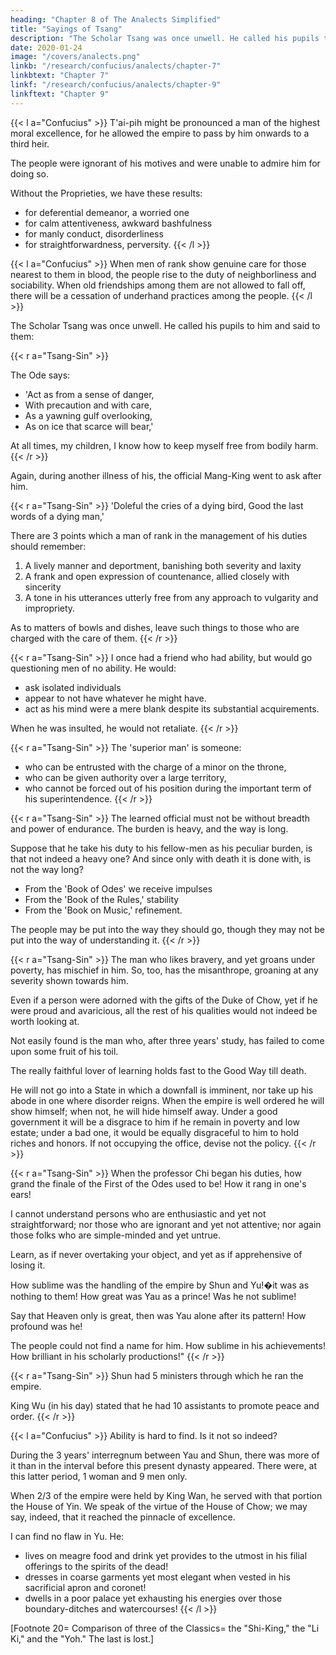 ```yaml
---
heading: "Chapter 8 of The Analects Simplified"
title: "Sayings of Tsang"
description: "The Scholar Tsang was once unwell. He called his pupils to him he said to them, 'Disclose to view my feet and my hands"
date: 2020-01-24
image: "/covers/analects.png"
linkb: "/research/confucius/analects/chapter-7"
linkbtext: "Chapter 7"
linkf: "/research/confucius/analects/chapter-9"
linkftext: "Chapter 9"
---
```



{{< l a="Confucius" >}}
T'ai-pih might be pronounced a man of the highest moral excellence, for he allowed the empire to pass by him onwards to a third heir.

The people were ignorant of his motives and were unable to admire him for doing so.

Without the Proprieties, we have these results:
- for deferential demeanor, a worried one
- for calm attentiveness, awkward bashfulness
- for manly conduct, disorderliness
- for straightforwardness, perversity.
{{< /l >}}

{{< l a="Confucius" >}}
When men of rank show genuine care for those nearest to them in blood, the people rise to the duty of neighborliness and sociability.
When old friendships among them are not allowed to fall off, there will be a cessation of underhand practices among the people.
{{< /l >}}


The Scholar Tsang was once unwell. He called his pupils to him and said to them:


{{< r a="Tsang-Sin" >}}
<!-- Disclose to view my feet and my hands. -->
The Ode says:
- 'Act as from a sense of danger,
- With precaution and with care,
- As a yawning gulf overlooking,
- As on ice that scarce will bear,'

At all times, my children, I know how to keep myself free from bodily harm. 
{{< /r >}}

Again, during another illness of his, the official Mang-King went to ask after him.

{{< r a="Tsang-Sin" >}}
'Doleful the cries of a dying bird, Good the last words of a dying man,'

There are 3 points which a man of rank in the management of his duties should remember: 

1. A lively manner and deportment, banishing both severity and laxity
2. A frank and open expression of countenance, allied closely with sincerity
3. A tone in his utterances utterly free from any approach to vulgarity and impropriety.

As to matters of bowls and dishes, leave such things to those who are charged with the care of them.
{{< /r >}}

{{< r a="Tsang-Sin" >}}
I once had a friend who had ability, but would go questioning men of no ability. He would:
- ask isolated individuals
- appear to not have whatever he might have.
- act as his mind were a mere blank despite its substantial acquirements.

When he was insulted, he would not retaliate.
{{< /r >}}

{{< r a="Tsang-Sin" >}}
The 'superior man' is someone:
- who can be entrusted with the charge of a minor on the throne,
- who can be given authority over a large territory,
- who cannot be forced out of his position during the important term of his superintendence.
{{< /r >}}

{{< r a="Tsang-Sin" >}}
The learned official must not be without breadth and power of endurance. The burden is heavy, and the way is long.

Suppose that he take his duty to his fellow-men as his peculiar burden, is that not indeed a heavy one? And since only with death it is done with, is not the way long?

- From the 'Book of Odes' we receive impulses
- From the 'Book of the Rules,' stability
- From the 'Book on Music,' refinement.

The people may be put into the way they should go, though they may not be put into the way of understanding it.
{{< /r >}}

{{< r a="Tsang-Sin" >}}
The man who likes bravery, and yet groans under poverty, has mischief in him. So, too, has the misanthrope, groaning at any severity shown towards him.

Even if a person were adorned with the gifts of the Duke of Chow, yet if he were proud and avaricious, all the rest of his qualities would not indeed be worth looking at.

Not easily found is the man who, after three years' study, has failed to come upon some fruit of his toil.

The really faithful lover of learning holds fast to the Good Way till death.

He will not go into a State in which a downfall is imminent, nor take up his abode in one where disorder reigns. When the empire is well ordered he will show himself; when not, he will hide himself away. Under a good government it will be a disgrace to him if he remain in poverty and low estate; under a bad one, it would be equally disgraceful to him to hold riches and honors.
If not occupying the office, devise not the policy.
{{< /r >}}

{{< r a="Tsang-Sin" >}}
When the professor Chi began his duties, how grand the finale of the First of the Odes used to be! How it rang in one's ears!

I cannot understand persons who are enthusiastic and yet not straightforward; nor those who are ignorant and yet not attentive; nor again those folks who are simple-minded and yet untrue.

Learn, as if never overtaking your object, and yet as if apprehensive of losing it.

How sublime was the handling of the empire by Shun and Yu!�it was as nothing to them!
How great was Yau as a prince! Was he not sublime!

Say that Heaven only is great, then was Yau alone after its pattern!
How profound was he!

The people could not find a name for him. How sublime in his achievements! How brilliant in his scholarly productions!"
{{< /r >}}


{{< r a="Tsang-Sin" >}}
Shun had 5 ministers through which he ran the empire.

King Wu (in his day) stated that he had 10 assistants to promote peace and order.
{{< /r >}}

{{< l a="Confucius" >}}
Ability is hard to find. Is it not so indeed? 

During the 3 years' interregnum between Yau and Shun, there was more of it than in the interval before this present dynasty appeared. There were, at this latter period, 1 woman and 9 men only.

When 2/3 of the empire were held by King Wan, he served with that portion the House of Yin. We speak of the virtue of the House of Chow; we may say, indeed, that it reached the pinnacle of excellence.

I can find no flaw in Yu. He:
- lives on meagre food and drink yet provides to the utmost in his filial offerings to the spirits of the dead! 
- dresses in coarse garments yet most elegant when vested in his sacrificial apron and coronet! 
- dwells in a poor palace yet exhausting his energies over those boundary-ditches and watercourses! 
{{< /l >}}


[Footnote 20=  Comparison of three of the Classics=  the "Shi-King," the "Li Ki," and the "Yoh." The last is lost.]
